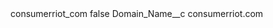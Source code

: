 <?xml version="1.0" encoding="UTF-8"?>
<CustomMetadata xmlns="http://soap.sforce.com/2006/04/metadata" xmlns:xsi="http://www.w3.org/2001/XMLSchema-instance" xmlns:xsd="http://www.w3.org/2001/XMLSchema">
    <label>consumerriot_com</label>
    <protected>false</protected>
    <values>
        <field>Domain_Name__c</field>
        <value xsi:type="xsd:string">consumerriot.com</value>
    </values>
</CustomMetadata>
